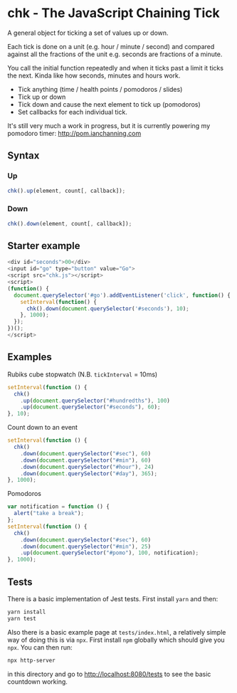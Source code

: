 # chk - The JavaScript Chaining Tick

A general object for ticking a set of values up or down.

Each tick is done on a unit (e.g. hour / minute / second) and compared against all the fractions of the unit e.g. seconds are fractions of a minute.

You call the initial function repeatedly and when it ticks past a limit it ticks the next. Kinda like how seconds, minutes and hours work.

- Tick anything (time / health points / pomodoros / slides)
- Tick up or down
- Tick down and cause the next element to tick up (pomodoros)
- Set callbacks for each individual tick.

It's still very much a work in progress, but it is currently powering my pomodoro timer: http://pom.ianchanning.com

## Syntax

### Up

```javascript
chk().up(element, count[, callback]);
```

### Down

```javascript
chk().down(element, count[, callback]);
```

## Starter example

```javascript
<div id="seconds">00</div>
<input id="go" type="button" value="Go">
<script src="chk.js"></script>
<script>
(function() {
  document.querySelector('#go').addEventListener('click', function() {
    setInterval(function() {
      chk().down(document.querySelector('#seconds'), 10);
    }, 1000);
  });
})();
</script>
```

## Examples

Rubiks cube stopwatch (N.B. `tickInterval` = 10ms)

```javascript
setInterval(function () {
  chk()
    .up(document.querySelector("#hundredths"), 100)
    .up(document.querySelector("#seconds"), 60);
}, 10);
```

Count down to an event

```javascript
setInterval(function () {
  chk()
    .down(document.querySelector("#sec"), 60)
    .down(document.querySelector("#min"), 60)
    .down(document.querySelector("#hour"), 24)
    .down(document.querySelector("#day"), 365);
}, 1000);
```

Pomodoros

```javascript
var notification = function () {
  alert("take a break");
};
setInterval(function () {
  chk()
    .down(document.querySelector("#sec"), 60)
    .down(document.querySelector("#min"), 25)
    .up(document.querySelector("#pomo"), 100, notification);
}, 1000);
```

## Tests

There is a basic implementation of Jest tests. First install `yarn` and then:

```bash
yarn install
yarn test
```

Also there is a basic example page at `tests/index.html`, a relatively simple way of doing this is via `npx`. First install `npm` globally which should give you `npx`. You can then run:

```bash
npx http-server
```

in this directory and go to <http://localhost:8080/tests> to see the basic countdown working.

